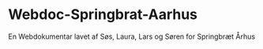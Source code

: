 # Webdoc-Springbrat-Aarhus
En Webdokumentar lavet af Søs, Laura, Lars og Søren for Springbræt Århus
